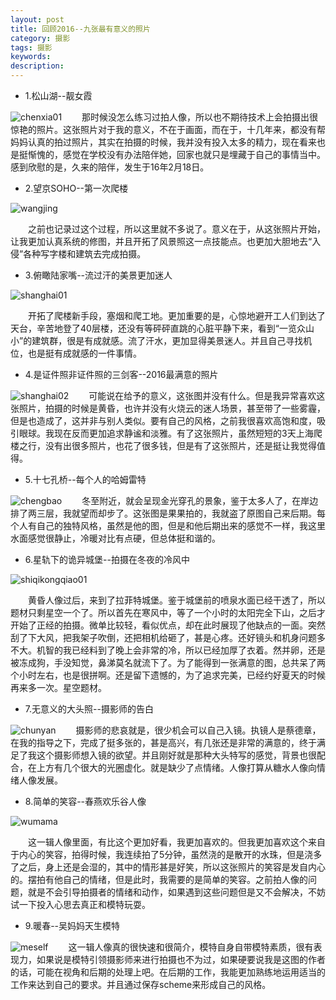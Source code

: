 ```yaml
---
layout: post
title: 回顾2016--九张最有意义的照片
category: 摄影
tags: 摄影 
keywords: 
description: 
---
```


- 1.松山湖--靓女霞  

![chenxia01](https://ooo.0o0.ooo/2017/01/11/5875b08c0f8a6.jpg)
　　那时候没怎么练习过拍人像，所以也不期待技术上会拍摄出很惊艳的照片。这张照片对于我的意义，不在于画面，而在于，十几年来，都没有帮妈妈认真的拍过照片，其实在拍摄的时候，我并没有投入太多的精力，现在看来也是挺惭愧的，感觉在学校没有办法陪伴她，回家也就只是埋藏于自己的事情当中。感到欣慰的是，久来的陪伴，发生于16年2月18日。

- 2.望京SOHO--第一次爬楼

![wangjing](https://ooo.0o0.ooo/2017/01/11/5875ac7589700.jpg)

　　之前也记录过这个过程，所以这里就不多说了。意义在于，从这张照片开始，让我更加认真系统的修图，并且开拓了风景照这一点技能点。也更加大胆地去“入侵”各种写字楼和建筑去完成拍摄。

- 3.俯瞰陆家嘴--流过汗的美景更加迷人

![shanghai01](https://ooo.0o0.ooo/2017/01/11/5875b19c2cc8b.jpg)

　　开拓了爬楼新手段，塞烟和爬工地。更加重要的是，心惊地避开工人们到达了天台，辛苦地登了40层楼，还没有等砰砰直跳的心脏平静下来，看到“一览众山小”的建筑群，很是有成就感。流了汗水，更加显得美景迷人。并且自己寻找机位，也是挺有成就感的一件事情。

- 4.是证件照非证件照的三剑客--2016最满意的照片

![shanghai02](https://ooo.0o0.ooo/2017/01/11/5875b19a67f54.jpg)
　　可能说在给予的意义，这张图并没有什么。但是我异常喜欢这张照片，拍摄的时候是黄昏，也许并没有火烧云的迷人场景，甚至带了一些雾霾，但是也造成了，这并非与别人类似。要有自己的风格，之前我很喜欢高饱和度，吸引眼球。我现在反而更加追求静谧和淡雅。有了这张照片，虽然短短的3天上海爬楼之行，没有出很多照片，也花了很多钱，但是有了这张照片，还是挺让我觉得值得。

- 5.十七孔桥--每个人的哈姆雷特


![chengbao](https://ooo.0o0.ooo/2017/01/11/5875b2d4e8cc5.jpg)
　　冬至附近，就会呈现金光穿孔的景象，鉴于太多人了，在岸边排了两三层，我就望而却步了。这张图是果果拍的，我就盗了原图自己来后期。每个人有自己的独特风格，虽然是他的图，但是和他后期出来的感觉不一样，我这里水面感觉很静止，冷暖对比有点硬，但总体挺和谐的。

- 6.星轨下的诡异城堡--拍摄在冬夜的冷风中

![shiqikongqiao01](https://ooo.0o0.ooo/2017/01/11/5875b2d481249.jpg)  
  
  
　　黄昏人像过后，来到了拉菲特城堡。鉴于城堡前的喷泉水面已经干透了，所以题材只剩星空一个了。所以首先在寒风中，等了一个小时的太阳完全下山，之后才开始了正经的拍摄。微单比较轻，看似优点，却在此时展现了他缺点的一面。突然刮了下大风，把我架子吹倒，还把相机给砸了，甚是心疼。还好镜头和机身问题多不大。机智的我已经料到了晚上会非常的冷，所以已经加厚了衣着。然并卵，还是被冻成狗，手没知觉，鼻涕莫名就流下了。为了能得到一张满意的图，总共呆了两个小时左右，也是很拼啊。还是留下遗憾的，为了追求完美，已经约好夏天的时候再来多一次。星空题材。

- 7.无意义的大头照--摄影师的告白

![chunyan](https://ooo.0o0.ooo/2017/01/11/5875b2d54ec87.jpg)
　　摄影师的悲哀就是，很少机会可以自己入镜。执镜人是蔡德章，在我的指导之下，完成了挺多张的，甚是高兴，有几张还是非常的满意的，终于满足了我这个摄影师想入镜的欲望。并且刚好就是那种大头特写的感觉，背景也很配合，在上方有几个很大的光圈虚化。就是缺少了点情绪。人像打算从糖水人像向情绪人像发展。

- 8.简单的笑容--春燕欢乐谷人像


![wumama](https://ooo.0o0.ooo/2017/01/11/5875b2d507f50.jpg)  

　　这一辑人像里面，有比这个更加好看，我更加喜欢的。但我更加喜欢这个来自于内心的笑容，拍得时候，我连续拍了5分钟，虽然浇的是散开的水珠，但是浇多了之后，身上还是会湿的，其中的情形甚是好笑，所以这张照片的笑容是发自内心的。摆拍有他自己的情绪，但是此时，我需要的是简单的笑容。之前拍人像的问题，就是不会引导拍摄者的情绪和动作，如果遇到这些问题但是又不会解决，不妨试一下投入心思去真正和模特玩耍。

- 9.暖春--吴妈妈天生模特


![meself](https://ooo.0o0.ooo/2017/01/11/5875b2d556bbe.jpg)
　　这一辑人像真的很快速和很简介，模特自身自带模特素质，很有表现力，如果说是模特引领摄影师来进行拍摄也不为过，如果硬要说我是这图的作者的话，可能在视角和后期的处理上吧。在后期的工作，我能更加熟练地运用适当的工作来达到自己的要求。并且通过保存scheme来形成自己的风格。
